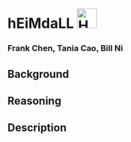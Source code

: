 # hEiMdaLL <img src="https://vignette.wikia.nocookie.net/marvelcinematicuniverse/images/f/f7/Heimdall_Armor_DW.jpg/revision/latest?cb=20131229082119" alt="Heimdall" height="40">
### Frank Chen, Tania Cao, Bill Ni

## Background

## Reasoning

## Description